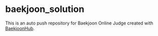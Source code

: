 # baekjoon_solution
This is an auto push repository for Baekjoon Online Judge created with [BaekjoonHub](https://github.com/BaekjoonHub/BaekjoonHub).
